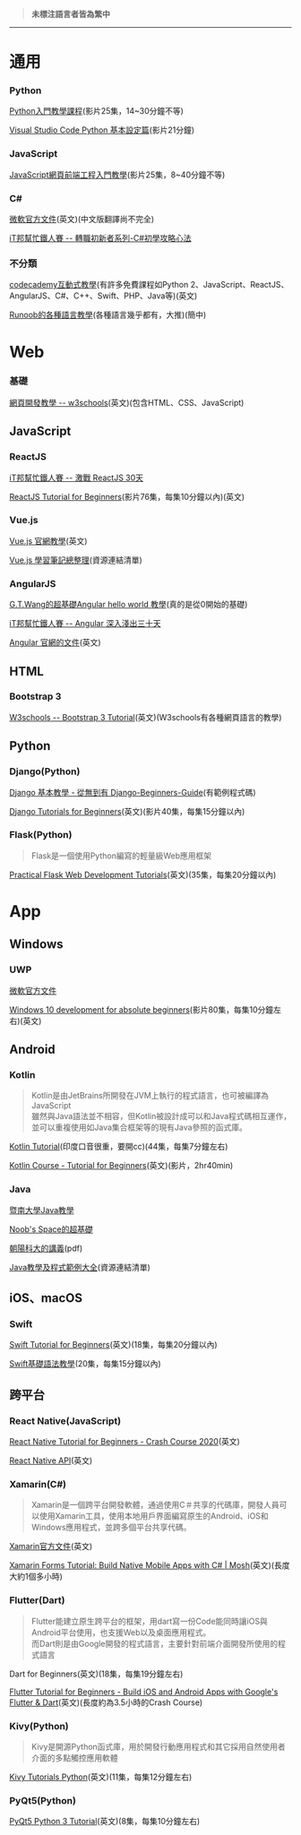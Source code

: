 >**未標注語言者皆為繁中**

----
# 通用

### Python

[Python入門教學課程](https://www.youtube.com/playlist?list=PL-g0fdC5RMboYEyt6QS2iLb_1m7QcgfHk)(影片25集，14~30分鐘不等)

[Visual Studio Code Python 基本設定篇](https://youtu.be/tS4beaq9ies)(影片21分鐘)

### JavaScript

[JavaScript網頁前端工程入門教學](https://www.youtube.com/playlist?list=PL-g0fdC5RMbpqZ0bmvJTgVTS4tS3txRVp)(影片25集，8~40分鐘不等)

### C#

[微軟官方文件](https://docs.microsoft.com/en-us/dotnet/csharp/)(英文)(中文版翻譯尚不完全)

[iT邦幫忙鐵人賽 -- 轉職初新者系列-C#初學攻略心法](https://ithelp.ithome.com.tw/users/20091333/ironman/1589)

### 不分類

[codecademy互動式教學](https://www.codecademy.com/)(有許多免費課程如Python 2、JavaScript、ReactJS、 AngularJS、C#、C++、Swift、PHP、Java等)(英文)

[Runoob的各種語言教學](https://www.runoob.com/)(各種語言幾乎都有，大推)(簡中)

# Web

### 基礎

[網頁開發教學 -- w3schools](https://www.w3schools.com/)(英文)(包含HTML、CSS、JavaScript)

## JavaScript

### ReactJS

[iT邦幫忙鐵人賽 -- 激戰 ReactJS 30天](https://ithelp.ithome.com.tw/users/20107674/ironman/1472)

[ReactJS Tutorial for Beginners](https://www.youtube.com/playlist?list=PLC3y8-rFHvwgg3vaYJgHGnModB54rxOk3)(影片76集，每集10分鐘以內)(英文)

### Vue.js

[Vue.js 官網教學](https://vuejs.org/v2/guide/)(英文)

[Vue.js 學習筆記總整理](https://cythilya.github.io/2017/05/21/vue-study-note/)(資源連結清單)

### AngularJS

[G.T.Wang的超基礎Angular hello world 教學](https://blog.gtwang.org/web-development/angular-framework-hello-world/)(真的是從0開始的基礎)

[iT邦幫忙鐵人賽 -- Angular 深入淺出三十天](https://ithelp.ithome.com.tw/users/20090728/ironman/1600)

[Angular 官網的文件](https://angular.io/docs)(英文)

## HTML

### Bootstrap 3

[W3schools -- Bootstrap 3 Tutorial](https://www.w3schools.com/bootstrap/)(英文)(W3schools有各種網頁語言的教學)

## Python

### Django(Python)

[Django 基本教學 - 從無到有 Django-Beginners-Guide](https://github.com/twtrubiks/django-tutorial)(有範例程式碼)

[Django Tutorials for Beginners](https://www.youtube.com/playlist?list=PL6gx4Cwl9DGBlmzzFcLgDhKTTfNLfX1IK)(英文)(影片40集，每集15分鐘以內)

### Flask(Python)
> Flask是一個使用Python編寫的輕量級Web應用框架

[Practical Flask Web Development Tutorials](https://www.youtube.com/playlist?list=PLQVvvaa0QuDc_owjTbIY4rbgXOFkUYOUB)(英文)(35集，每集20分鐘以內)

# App

## Windows

### UWP

[微軟官方文件](https://docs.microsoft.com/zh-tw/windows/uwp/)

[Windows 10 development for absolute beginners](https://channel9.msdn.com/Series/Windows-10-development-for-absolute-beginners)(影片80集，每集10分鐘左右)(英文)

## Android

### Kotlin
> Kotlin是由JetBrains所開發在JVM上執行的程式語言，也可被編譯為JavaScript\
> 雖然與Java語法並不相容，但Kotlin被設計成可以和Java程式碼相互運作，並可以重複使用如Java集合框架等的現有Java參照的函式庫。

[Kotlin Tutorial](https://www.youtube.com/playlist?list=PLsyeobzWxl7rooJFZhc3qPLwVROovGCfh)(印度口音很重，要開cc)(44集，每集7分鐘左右)

[Kotlin Course - Tutorial for Beginners](https://youtu.be/F9UC9DY-vIU)(英文)(影片，2hr40min)

### Java

[暨南大學Java教學](https://programming.im.ncnu.edu.tw/J_index.html)

[Noob's Space的超基礎](https://noob.tw/java/)

[朝陽科大的講義](http://www.im.cyut.edu.tw/html/html/board/p_test/r_2013-01-07.pdf)(pdf)

[Java教學及程式範例大全](https://www.ewdna.com/2011/12/java.html)(資源連結清單)

## iOS、macOS

### Swift

[Swift Tutorial for Beginners](https://www.youtube.com/playlist?list=PLMRqhzcHGw1b89DXHOVA77ozWXWmuBkWX)(英文)(18集，每集20分鐘以內)

[Swift基礎語法教學](https://www.youtube.com/playlist?list=PLKxpsqZZXDypDXRn6zF7MCELsrtQ06ywd)(20集，每集15分鐘以內)

## 跨平台

### React Native(JavaScript)

[React Native Tutorial for Beginners - Crash Course 2020](https://youtu.be/qSRrxpdMpVc)(英文)

[React Native API](https://facebook.github.io/react-native/docs/activityindicator)(英文)

### Xamarin(C#)

> Xamarin是一個跨平台開發軟體，通過使用C＃共享的代碼庫，開發人員可以使用Xamarin工具，使用本地用戶界面編寫原生的Android、iOS和Windows應用程式，並跨多個平台共享代碼。

[Xamarin官方文件](https://docs.microsoft.com/en-us/xamarin/)(英文)

[Xamarin Forms Tutorial: Build Native Mobile Apps with C# | Mosh](https://youtu.be/93ZU6j59wL4)(英文)(長度大約1個多小時)

### Flutter(Dart)

> Flutter能建立原生跨平台的框架，用dart寫一份Code能同時讓iOS與Android平台使用，也支援Web以及桌面應用程式。\
> 而Dart則是由Google開發的程式語言，主要針對前端介面開發所使用的程式語言

Dart for Beginners(英文)(18集，每集19分鐘左右)

[Flutter Tutorial for Beginners - Build iOS and Android Apps with Google's Flutter & Dart](https://youtu.be/GLSG_Wh_YWc)(英文)(長度約為3.5小時的Crash Course)

### Kivy(Python)

> Kivy是開源Python函式庫，用於開發行動應用程式和其它採用自然使用者介面的多點觸控應用軟體

[Kivy Tutorials Python](https://www.youtube.com/playlist?list=PLzMcBGfZo4-kSJVMyYeOQ8CXJ3z1k7gHn)(英文)(11集，每集12分鐘左右)

### PyQt5(Python)

[PyQt5 Python 3 Tutorial](https://www.youtube.com/playlist?list=PLzMcBGfZo4-lB8MZfHPLTEHO9zJDDLpYj)(英文)(8集，每集10分鐘左右)
